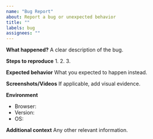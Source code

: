 ```yaml
---
name: "Bug Report"
about: Report a bug or unexpected behavior
title: ""
labels: bug
assignees: ""
---
```


**What happened?**
A clear description of the bug.

**Steps to reproduce**
1. 
2. 
3. 

**Expected behavior**
What you expected to happen instead.

**Screenshots/Videos**
If applicable, add visual evidence.

**Environment**
- Browser: 
- Version: 
- OS: 

**Additional context**
Any other relevant information.

